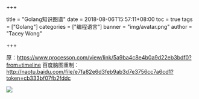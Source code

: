 +++

title = "Golang知识图谱"
date = 2018-08-06T15:57:11+08:00
toc = true
tags = ["Golang"]
categories = ["编程语言"]
banner = "img/avatar.png"
author = "Tacey Wong"

+++

原：https://www.processon.com/view/link/5a9ba4c8e4b0a9d22eb3bdf0?from=timeline
百度脑图重制：http://naotu.baidu.com/file/e7fa82e6d3feb9ab3d7e3756cc7a6cd1?token=cb333bf07fb2fddc

![](https://images2018.cnblogs.com/blog/673170/201808/673170-20180806160453700-1133004352.png)